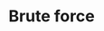 ---
layout: posts_by_category
categories: brute-force
title: Brute force
permalink: /category/brute-force
---